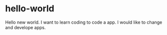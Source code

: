 # hello-world
Hello new world. I want to learn coding to code a app.
I would like to change and develope apps.
